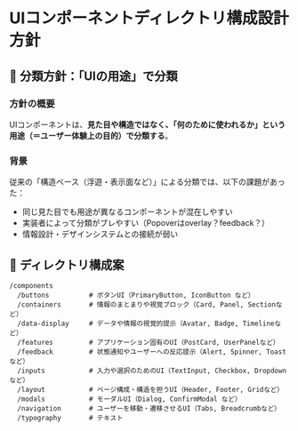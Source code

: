 # UIコンポーネントディレクトリ構成設計方針

## 📌 分類方針：「UIの用途」で分類

### 方針の概要

UIコンポーネントは、**見た目や構造ではなく、「何のために使われるか」という用途（＝ユーザー体験上の目的）で分類する**。

### 背景

従来の「構造ベース（浮遊・表示面など）」による分類では、以下の課題があった：

* 同じ見た目でも用途が異なるコンポーネントが混在しやすい
* 実装者によって分類がブレやすい（Popoverはoverlay？feedback？）
* 情報設計・デザインシステムとの接続が弱い

## 📁 ディレクトリ構成案

```
/components
  /buttons          # ボタンUI（PrimaryButton, IconButton など）
  /containers       # 情報のまとまりや視覚ブロック（Card, Panel, Sectionなど）
  /data-display     # データや情報の視覚的提示（Avatar, Badge, Timelineなど）
  /features         # アプリケーション固有のUI（PostCard, UserPanelなど）
  /feedback         # 状態通知やユーザーへの反応提示（Alert, Spinner, Toastなど）
  /inputs           # 入力や選択のためのUI（TextInput, Checkbox, Dropdownなど）
  /layout           # ページ構成・構造を担うUI（Header, Footer, Gridなど）
  /modals           # モーダルUI（Dialog, ConfirmModal など）
  /navigation       # ユーザーを移動・遷移させるUI（Tabs, Breadcrumbなど）
  /typography       # テキスト
```
